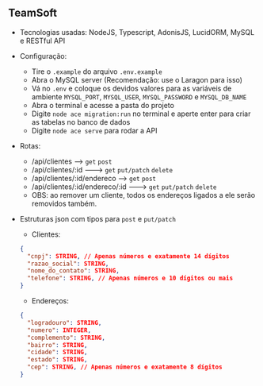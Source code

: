 ## TeamSoft

- Tecnologias usadas: NodeJS, Typescript, AdonisJS, LucidORM, MySQL e RESTful API

- Configuração:
  - Tire o ``.example`` do arquivo ``.env.example``
  - Abra o MySQL server (Recomendação: use o Laragon para isso)
  - Vá no ``.env`` e coloque os devidos valores para as variáveis de ambiente ``MYSQL_PORT``, ``MYSQL_USER``, ``MYSQL_PASSWORD`` e ``MYSQL_DB_NAME``
  - Abra o terminal e acesse a pasta do projeto
  - Digite ``node ace migration:run`` no terminal e aperte enter para criar as tabelas no banco de dados
  - Digite ``node ace serve`` para rodar a API

- Rotas:
  - /api/clientes --> ``get`` ``post``
  - /api/clientes/:id ---> ``get`` ``put/patch`` ``delete``
  - /api/clientes/:id/endereco --> ``get`` ``post``
  - /api/clientes/:id/endereco/:id ---> ``get`` ``put/patch`` ``delete``
  - OBS: ao remover um cliente, todos os endereços ligados a ele serão removidos também.

- Estruturas json com tipos para ``post`` e ``put/patch``
  - Clientes:
  ```json
  {
    "cnpj": STRING, // Apenas números e exatamente 14 dígitos
    "razao_social": STRING,
    "nome_do_contato": STRING,
    "telefone": STRING, // Apenas números e 10 dígitos ou mais
  }
  ```
  - Endereços:
  ```json
  {
    "logradouro": STRING,
    "numero": INTEGER,
    "complemento": STRING,
    "bairro": STRING,
    "cidade": STRING,
    "estado": STRING,
    "cep": STRING, // Apenas números e exatamente 8 dígitos
  }
  ```